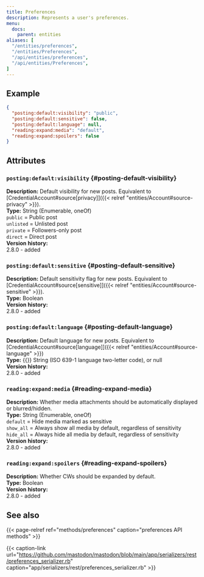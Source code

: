 ```yaml
---
title: Preferences
description: Represents a user's preferences.
menu:
  docs:
    parent: entities
aliases: [
  "/entities/preferences",
  "/entities/Preferences",
  "/api/entities/preferences",
  "/api/entities/Preferences",
]
---
```


## Example

```json
{
  "posting:default:visibility": "public",
  "posting:default:sensitive": false,
  "posting:default:language": null,
  "reading:expand:media": "default",
  "reading:expand:spoilers": false
}
```

## Attributes

### `posting:default:visibility` {#posting-default-visibility}

**Description:** Default visibility for new posts. Equivalent to [CredentialAccount#source\[privacy\]]({{< relref "entities/Account#source-privacy" >}}).\
**Type:** String (Enumerable, oneOf)\
`public` = Public post\
`unlisted` = Unlisted post\
`private` = Followers-only post\
`direct` = Direct post\
**Version history:**\
2.8.0 - added

### `posting:default:sensitive` {#posting-default-sensitive}

**Description:** Default sensitivity flag for new posts. Equivalent to [CredentialAccount#source\[sensitive\]]({{< relref "entities/Account#source-sensitive" >}}).\
**Type:** Boolean\
**Version history:**\
2.8.0 - added

### `posting:default:language` {#posting-default-language}

**Description:** Default language for new posts. Equivalent to [CredentialAccount#source\[language\]]({{< relref "entities/Account#source-language" >}})\
**Type:** {{<nullable>}} String (ISO 639-1 language two-letter code), or null\
**Version history:**\
2.8.0 - added

### `reading:expand:media` {#reading-expand-media}

**Description:** Whether media attachments should be automatically displayed or blurred/hidden.\
**Type:** String (Enumerable, oneOf)\
`default` = Hide media marked as sensitive\
`show_all` = Always show all media by default, regardless of sensitivity\
`hide_all` = Always hide all media by default, regardless of sensitivity\
**Version history:**\
2.8.0 - added

### `reading:expand:spoilers` {#reading-expand-spoilers}

**Description:** Whether CWs should be expanded by default.\
**Type:** Boolean\
**Version history:**\
2.8.0 - added

## See also

{{< page-relref ref="methods/preferences" caption="preferences API methods" >}}

{{< caption-link url="https://github.com/mastodon/mastodon/blob/main/app/serializers/rest/preferences_serializer.rb" caption="app/serializers/rest/preferences_serializer.rb" >}}




